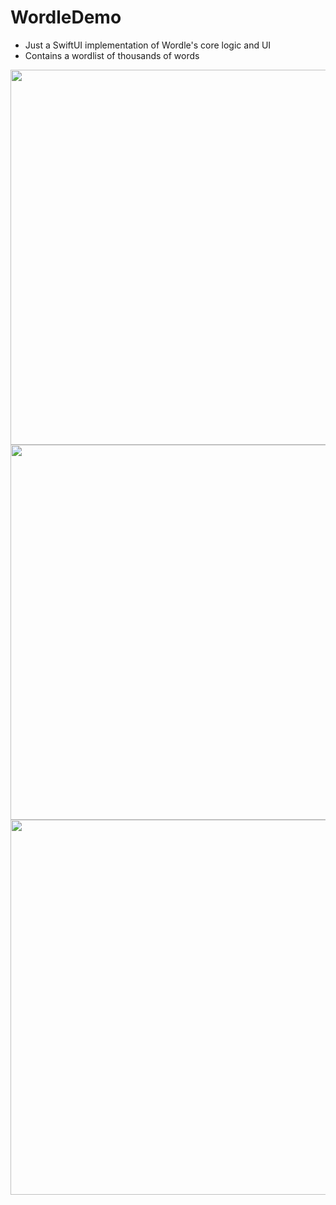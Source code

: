 # WordleDemo
- Just a SwiftUI implementation of Wordle's core logic and UI
- Contains a wordlist of thousands of words

<img src="https://user-images.githubusercontent.com/6030638/154347654-57d41628-3818-4317-a3f0-0969ef80f50d.jpg" style="height: 600px;"/> <img src="https://user-images.githubusercontent.com/6030638/154347715-a501aaa0-74cf-4a49-b23c-968e2dc3b1fa.jpg" style="height: 600px;"/> <img src="https://user-images.githubusercontent.com/6030638/154347776-d7896aba-937c-4270-9a44-c011c8949d77.jpg" style="height: 600px;"/>

